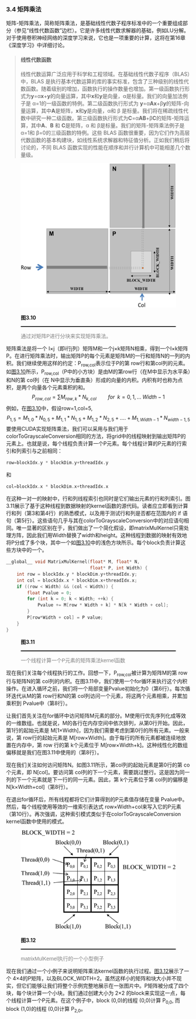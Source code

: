 ### 3.4 矩阵乘法

矩阵-矩阵乘法，简称矩阵乘法，是基础线性代数子程序标准中的一个重要组成部分（参见“线性代数函数”边栏）。它是许多线性代数求解器的基础，例如LU分解。对于使用卷积神经网络的深度学习来说，它也是一项重要的计算，这将在第16章《深度学习》中详细讨论。

> #### 线性代数函数
>
> 线性代数运算广泛应用于科学和工程领域。在基础线性代数子程序（BLAS）中，BLAS 是执行基本代数运算的库的事实标准，包含了三种级别的线性代数函数。随着级别的增加，函数执行的操作数量也增加。第一级函数执行形式为**y**=α**x**+**y**的向量运算，其中**x**和**y**是向量，α是标量。我们的向量加法例子是 α=1的一级函数的特例。第二级函数执行形式为 **y**=α**Ax**+β**y**的矩阵-向量运算，其中**A**是矩阵，**x**和**y**是向量，α和 β 是标量。我们将在稀疏线性代数中研究一种二级函数。第三级函数执行形式为**C**=α**AB**+β**C**的矩阵-矩阵运算，其中**A**、**B** 和 **C**是矩阵，α 和 β是标量。我们的矩阵-矩阵乘法例子是 α=1和 β=0的三级函数的特例。这些 BLAS 函数很重要，因为它们作为高层代数函数的基本构建块，如线性系统求解器和特征值分析。正如我们稍后将讨论的，不同 BLAS 函数实现的性能在顺序和并行计算机中可能相差几个数量级。

<figure>
    <style>
     hr {
         border: none;
         height: 2px;
         background-color: black;
         margin: 5px auto;
     }
	</style>
    <img id="fig3.10" src="..\pic\chapter3\fig3.10.jpeg">
    <figcaption>
        <p class="no-indent" style="font-weight: bold;">
        图3.10
        </p>
       	<hr style="border: none; height: 2px; background-color: black; margin: 5px auto;">
        <p class="no-indent" style="font-family: 'Arial', 'Helvetica', sans-serif;color: #808080">
            通过对矩阵P进行分块来实现矩阵乘法。
        </p>
    </figcaption>
</figure>

矩阵乘法是将一个 I×j（即i行j列）矩阵M和一个j×k矩阵N相乘，得到一个I×k矩阵P。在进行矩阵乘法时，输出矩阵P的每个元素是矩阵M的一行和矩阵N的一列的内积。我们继续使用这样的约定：P<sub>row,col</sub>表示位于P的第 row行和第col列的元素。如[图3.10](#fig3.10)所示，P<sub>row,col</sub>（P中的小方块）是由M的第row行（在M中显示为水平条）和N的第 col列（在 N中显示为垂直条）形成的向量的内积。内积有时也称为点积，是两个向量各个元素乘积的和。
$$
P_{row,col}=\sum M_{row, k} * N_{k, col} \qquad for \;\;k=0,1,...\;Width-1
$$
例如，在[图3.10](#fig3.10)中，假设row=1,col=5,
$$
P_{1,5}=M_{1,0}*N_{0,5}+M_{1,1}*N_{1,5} + M_{1,2}*N_{2,5}+....+M_{1,Width-1}*N_{width-1, 5}
$$
要使用CUDA实现矩阵乘法，我们可以采用与我们用于colorToGrayscaleConversion相同的方法，将grid中的线程映射到输出矩阵P的元素上。也就是说，每个线程负责计算一个P元素。每个线程计算的P元素的行索引和列索引与之前相同：

```c
row=blockIdx.y * blockDim.y+threadIdx.y
```

和

```c
col=blockIdx.x * blockDim.x+threadIdx.x
```

在这种一对一的映射中，行和列线程索引也同时是它们输出元素的行和列索引。图3.11展示了基于这种线程到数据映射的kernel函数的源代码。读者应立即看到计算行和列（第3和第4行）的熟悉模式，以及用于测试行和列是否都在范围内的 if 语句（第5行）。这些语句几乎与其在colorToGrayscaleConversion中的对应语句相同。唯一显著的区别在于，我们做出了一个简化假设，即matrixMulKernel只需处理方阵，因此我们用Width替换了width和height。这种线程到数据的映射有效地将P分成了多个块，其中一个如[图3.10](#fig3.10)中的浅色方块所示。每个block负责计算这些方块中的一个。

```c
__global__ void MatrixMulKernel(float* M, float* N, 
                                float* P, int Width) {
    int row = blockIdx.y * blockDim.y+threadIdx.y;
    int col = blockIdx.x * blockDim.x+threadIdx.x;
    if ((row < Width) && (col < Width)) {
        float Pvalue = 0;
        for (int k = 0; k < Width; ++k) {
            Pvalue += M[row * Width + k] * N[k * Width + col];
        }
        P[row*Width + col] = P value;
    }
}
```

<figure>
    <style>
     hr {
         border: none;
         height: 2px;
         background-color: black;
         margin: 5px auto;
     }
	</style>
    <figcaption>
        <p class="no-indent" style="font-weight: bold;">
        图3.11
        </p>
       	<hr style="border: none; height: 2px; background-color: black; margin: 5px auto;">
        <p class="no-indent" style="font-family: 'Arial', 'Helvetica', sans-serif;color: #808080">
一个线程计算一个P元素的矩阵乘法kernel函数
        </p>
    </figcaption>
</figure>

现在我们关注每个线程执行的工作。回想一下，P<sub>row,col</sub>被计算为矩阵M的第 row行与矩阵N的第 col列的内积。在图3.11中，我们使用一个for循环来执行这个内积操作。在进入循环之前，我们将一个局部变量Pvalue初始化为0（第6行）。每次循环迭代从M的第 row行和N的第 col列访问一个元素，将这两个元素相乘，并累加乘积到 Pvalue中（第8行）。

让我们首先关注在for循环中访问矩阵M元素的部分。M使用行优先序列化成等效的一维数组。也就是说，M的各行在内存空间中依次排列，从第0行开始。因此，第1行的起始元素是 M[1×Width]，因为我们需要考虑到第0行的所有元素。一般来说，第 row行的起始元素是 M[row×Width]。由于每行的所有元素都被连续地放置在内存中，第 row 行的第 k个元素位于 M[row×Width+k]。这种线性化的数组偏移就是我们在图3.11中使用的（第8行）。

现在我们关注如何访问矩阵N。如图3.11所示，第col列的起始元素是第0行的第 co个元素，即 N[col]。要访问第 col列的下一个元素，需要跳过整行。这是因为同一列的下一个元素就是下一行的同一元素。因此，第 k个元素位于第 col列的偏移是 N[k×Width+col]（第8行）。

在退出for循环后，所有线程都将它们计算得到的P元素值存储在变量 Pvalue中。然后，每个线程使用等效的一维索引表达式 row×Width+col来写入它的P元素（第10行）。再次强调，这种索引模式类似于在colorToGrayscaleConversion kernel函数中使用的模式。

<figure>
    <style>
     hr {
         border: none;
         height: 2px;
         background-color: black;
         margin: 5px auto;
     }
	</style>
    <img id="fig3.12" src="..\pic\chapter3\fig3.12.jpeg">
    <figcaption>
        <p class="no-indent" style="font-weight: bold;">
        图3.12
        </p>
       	<hr style="border: none; height: 2px; background-color: black; margin: 5px auto;">
        <p class="no-indent" style="font-family: 'Arial', 'Helvetica', sans-serif;color: #808080">
            matrixMulKernel执行的一个小型例子
        </p>
    </figcaption>
</figure>

现在我们通过一个小例子来说明矩阵乘法kernel函数的执行过程。[图3.12](#fig3.12)展示了一个 4×4的P矩阵，以及BLOCK_WIDTH=2。虽然这样小的矩阵和块大小并不现实，但它们能够让我们将整个示例完整地展示在一张图片中。P矩阵被分成了四个块，每个块计算一个小块。我们通过创建大小为 2×2 的block来实现这一点，每个线程计算一个P元素。在这个例子中，block (0,0)的线程 (0,0)计算 P<sub>0,0</sub>, 而block (1,0)的线程 (0,0)计算 P<sub>2,0</sub>。

